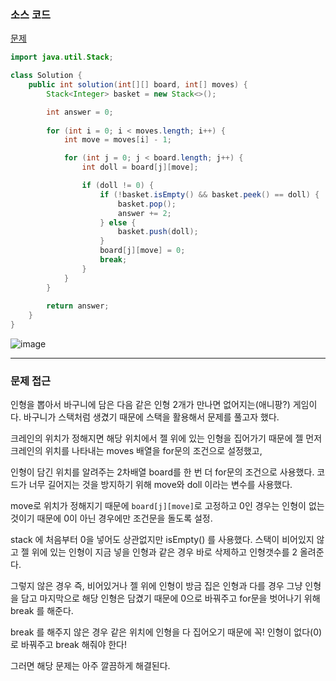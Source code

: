### 소스 코드

[문제](https://school.programmers.co.kr/learn/courses/30/lessons/64061)

```java
import java.util.Stack;

class Solution {
    public int solution(int[][] board, int[] moves) {
        Stack<Integer> basket = new Stack<>();

        int answer = 0;
        
        for (int i = 0; i < moves.length; i++) {
            int move = moves[i] - 1;

            for (int j = 0; j < board.length; j++) {
                int doll = board[j][move];

                if (doll != 0) {
                    if (!basket.isEmpty() && basket.peek() == doll) {
                        basket.pop();
                        answer += 2;
                    } else {
                        basket.push(doll);
                    }
                    board[j][move] = 0;
                    break;
                }
            }
        }
        
        return answer;
    }
}
```
![image](https://github.com/Drum-J/algorithm/assets/102205699/af359a2e-713a-409a-885e-a948bf954508)

---

### 문제 접근

인형을 뽑아서 바구니에 담은 다음 같은 인형 2개가 만나면 없어지는(애니팡?) 게임이다. 바구니가 스택처럼 생겼기 때문에 스택을 활용해서 문제를 풀고자 했다.

크레인의 위치가 정해지면 해당 위치에서 젤 위에 있는 인형을 집어가기 때문에 젤 먼저 크레인의 위치를 나타내는 moves 배열을 for문의 조건으로 설정했고,

인형이 담긴 위치를 알려주는 2차배열 board를 한 번 더 for문의 조건으로 사용했다. 코드가 너무 길어지는 것을 방지하기 위해 move와 doll 이라는 변수를 사용했다.

move로 위치가 정해지기 때문에 `board[j][move]`로 고정하고 0인 경우는 인형이 없는 것이기 때문에 0이 아닌 경우에만 조건문을 돌도록 설정.

stack 에 처음부터 0을 넣어도 상관없지만 isEmpty() 를 사용했다. 스택이 비어있지 않고 젤 위에 있는 인형이 지금 넣을 인형과 같은 경우 바로 삭제하고 인형갯수를 2 올려준다.

그렇지 않은 경우 즉, 비어있거나 젤 위에 인형이 방금 집은 인형과 다를 경우 그냥 인형을 담고 마지막으로 해당 인형은 담겼기 때문에 0으로 바꿔주고 for문을 벗어나기 위해 break 를 해준다.

break 를 해주지 않은 경우 같은 위치에 인형을 다 집어오기 때문에 꼭! 인형이 없다(0)로 바꿔주고 break 해줘야 한다!

그러면 해당 문제는 아주 깔끔하게 해결된다.
